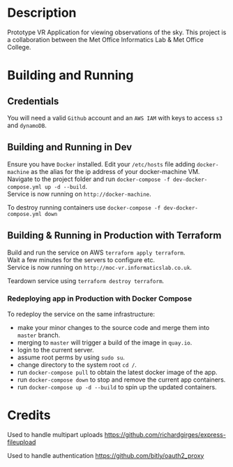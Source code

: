 # Description
Prototype VR Application for viewing observations of the sky.
This project is a collaboration between the Met Office Informatics Lab & Met Office College.

# Building and Running

## Credentials
You will need a valid `Github` account and an `AWS IAM` with keys to access `s3` and `dynamoDB`.

## Building and Running in Dev
Ensure you have `Docker` installed.
Edit your `/etc/hosts` file adding `docker-machine` as the alias for the ip address of your docker-machine VM.  
Navigate to the project folder and run `docker-compose -f dev-docker-compose.yml up -d --build`.  
Service is now running on `http://docker-machine`.  

To destroy running containers use `docker-compose -f dev-docker-compose.yml down`

## Building & Running in Production with Terraform
Build and run the service on AWS `terraform apply terraform`.  
Wait a few minutes for the servers to configure etc.  
Service is now running on `http://moc-vr.informaticslab.co.uk`.  

Teardown service using `terraform destroy terraform`.

### Redeploying app in Production with Docker Compose
To redeploy the service on the same infrastructure:  
 * make your minor changes to the source code and merge them into `master` branch.
 * merging to `master` will trigger a build of the image in `quay.io`.
 * login to the current server.
 * assume root perms by using `sudo su`.
 * change directory to the system root `cd /`.
 * run `docker-compose pull` to obtain the latest docker image of the app.
 * run `docker-compose down` to stop and remove the current app containers.
 * run `docker-compose up -d --build` to spin up the updated containers.

# Credits
Used to handle multipart uploads
https://github.com/richardgirges/express-fileupload

Used to handle authentication
https://github.com/bitly/oauth2_proxy
